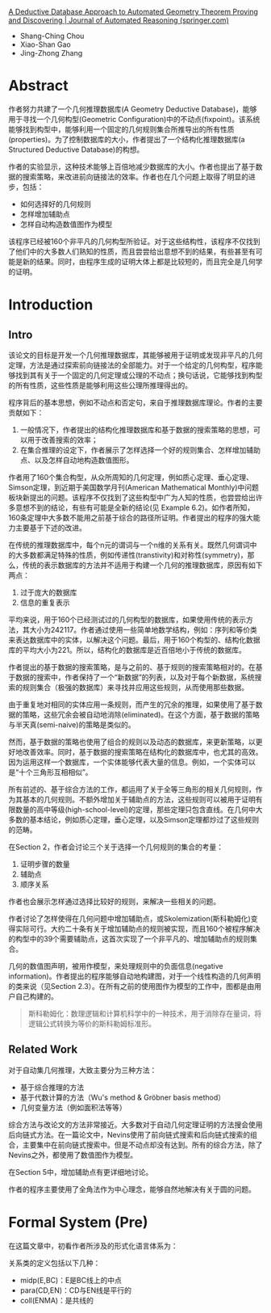 [A Deductive Database Approach to Automated Geometry Theorem Proving and Discovering | Journal of Automated Reasoning (springer.com)](https://link.springer.com/article/10.1023/A:1006171315513)

- Shang-Ching Chou
- Xiao-Shan Gao
- Jing-Zhong Zhang

# Abstract

作者努力共建了一个几何推理数据库(A Geometry Deductive Database)，能够用于寻找一个几何构型(Geometric Configuration)中的不动点(fixpoint)。该系统能够找到构型中，能够利用一个固定的几何规则集合所推导出的所有性质(properties)。为了控制数据库的大小，作者提出了一个结构化推理数据库(a Structured Deductive Database)的构想。

作者的实验显示，这种技术能够上百倍地减少数据库的大小。作者也提出了基于数据的搜索策略，来改进前向链接法的效率。作者也在几个问题上取得了明显的进步，包括：

- 如何选择好的几何规则
- 怎样增加辅助点
- 怎样自动构造数值图作为模型

该程序已经被160个非平凡的几何构型所验证。对于这些结构性，该程序不仅找到了他们中的大多数人们熟知的性质，而且尝尝给出意想不到的结果，有些甚至有可能是新的结果。同时，由程序生成的证明大体上都是比较短的，而且完全是几何学的证明。

# Introduction

## Intro

该论文的目标是开发一个几何推理数据库，其能够被用于证明或发现非平凡的几何定理，方法是通过探索前向链接法的全部能力。对于一个给定的几何构型，程序能够找到其有关于一个固定的几何定理或公理的不动点；换句话说，它能够找到构型的所有性质，这些性质是能够利用这些公理所推理得出的。

程序背后的基本思想，例如不动点和否定句，来自于推理数据库理论。作者的主要贡献如下：

1. 一般情况下，作者提出的结构化推理数据库和基于数据的搜索策略的思想，可以用于改善搜索的效率；
2. 在集合推理的设定下，作者展示了怎样选择一个好的规则集合、怎样增加辅助点、以及怎样自动地构造数值图形。

作者用了160个集合构型，从众所周知的几何定理，例如质心定理、垂心定理、Simson定理，到近期于美国数学月刊(American Mathematical Monthly)中问题板块新提出的问题。该程序不仅找到了这些构型中广为人知的性质，也尝尝给出许多意想不到的结论，有些有可能是全新的结论(见 Example 6.2)。如作者所知，160条定理中大多数不能用之前基于综合的路径所证明。作者提出的程序的强大能力主要基于下述的改进。

在传统的推理数据库中，每个n元的谓词与一个n维的关系有关。既然几何谓词中的大多数都满足特殊的性质，例如传递性(transtivity)和对称性(symmetry)，那么，传统的表示数据库的方法并不适用于构建一个几何的推理数据库，原因有如下两点：

1. 过于庞大的数据库
2. 信息的重复表示

平均来说，用于160个已经测试过的几何构型的数据库，如果使用传统的表示方法，其大小为242117。作者通过使用一些简单地数学结构，例如：序列和等价类来表达数据库中的实体，以解决这个问题。最后，用于160个构型的、结构化数据库的平均大小为221。所以，结构化的数据库是近百倍地小于传统的数据库。

作者提出的基于数据的搜索策略，是与之前的、基于规则的搜索策略相对的。在基于数据的搜索中，作者保持了一个“新数据”的列表，以及对于每个新数据，系统搜索的规则集合（极强的数据库）来寻找并应用这些规则，从而使用那些数据。

由于重复地对相同的实体应用一条规则，而产生的冗余的推理，如果使用了基于数据的策略，这些冗余会被自动地消除(eliminated)。在这个方面，基于数据的策略与半天真(semi-naive)的策略是类似的。

然而，基于数据的策略也使用了组合的规则以及动态的数据库，来更新策略，以更好地改善效率。同时，基于数据的搜索策略在结构化的数据库中，也尤其的高效。因为运用这样一个数据库，一个实体能够代表大量的信息。例如，一个实体可以是“十个三角形互相相似”。

所有前述的、基于综合方法的工作，都运用了关于全等三角形的相关几何规则，作为其基本的几何规则。不额外增加关于辅助点的方法，这些规则可以被用于证明有限数量的高中等级(high-school-level)的定理，那些定理只包含直线。在几何中大多数的基本结论，例如质心定理，垂心定理，以及Simson定理都炒过了这些规则的范畴。

在Section 2，作者会讨论三个关于选择一个几何规则的集合的考量：

1. 证明步骤的数量
2. 辅助点
3. 顺序关系

作者也会展示怎样通过选择比较好的规则，来解决一些相关的问题。

作者讨论了怎样使得在几何问题中增加辅助点，或Skolemization(斯科勒姆化)变得实际可行。大约二十条有关于增加辅助点的规则被实现，而且160个被程序解决的构型中的39个需要辅助点，这首次实现了一个非平凡的、增加辅助点的规则集合。

几何的数值图声明，被用作模型，来处理规则中的负面信息(negative information)。作者提出的程序能够自动地构建图，对于一个线性构造的几何声明的类来说（见Section 2.3）。在所有之前的使用图作为模型的工作中，图都是由用户自己构建的。

>斯科勒姆化：数理逻辑和计算机科学中的一种技术，用于消除存在量词，将逻辑公式转换为等价的斯科勒姆标准形。

## Related Work

对于自动集几何推理，大致主要分为三种方法：

- 基于综合推理的方法
- 基于代数计算的方法（Wu's method & Gröbner basis method）
- 几何变量方法（例如面积法等等）

综合方法与改论文的方法非常接近。大多数对于自动几何定理证明的方法搜会使用后向链式方法。在一篇论文中，Nevins使用了前向链式搜索和后向链式搜索的组合，主要集中在前向链式搜索中。但是不动点却没有达到。所有的综合方法，除了Nevins之外，都使用了数值图作为模型。

在Section 5中，增加辅助点有更详细地讨论。

作者的程序主要使用了全角法作为中心理念，能够自然地解决有关于圆的问题。

# Formal System (Pre)

在这篇文章中，初看作者所涉及的形式化语言体系为：

关系类的定义包括以下几种：

- midp(E,BC)：E是BC线上的中点
- para(CD,EN)：CD与EN线是平行的
- coll(ENMA)：是共线的